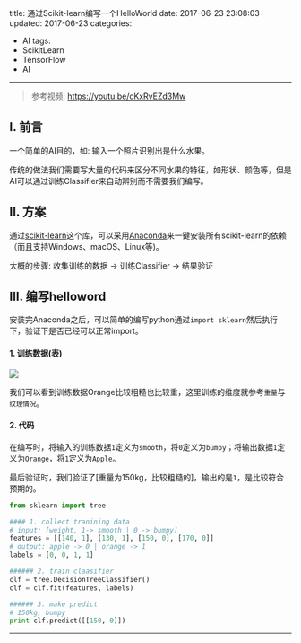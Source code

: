 title: 通过Scikit-learn编写一个HelloWorld
date: 2017-06-23 23:08:03
updated: 2017-06-23
categories:
- AI
tags:
- ScikitLearn
- TensorFlow
- AI

---

> 参考视频: https://youtu.be/cKxRvEZd3Mw

<!-- more -->

## I. 前言

一个简单的AI目的，如: 输入一个照片识别出是什么水果。

传统的做法我们需要写大量的代码来区分不同水果的特征，如形状、颜色等，但是AI可以通过训练Classifier来自动辨别而不需要我们编写。

## II. 方案

通过[scikit-learn](http://scikit-learn.org/stable/install.html)这个库，可以采用[Anaconda](https://www.continuum.io/downloads)来一键安装所有scikit-learn的依赖（而且支持Windows、macOS、Linux等)。

大概的步骤: 收集训练的数据 -> 训练Classifier -> 结果验证

## III. 编写helloword

安装完Anaconda之后，可以简单的编写python通过`import sklearn`然后执行下，验证下是否已经可以正常import。

#### 1. 训练数据(表)

![](/img/scikit-learn-hello-world.png)

我们可以看到训练数据Orange比较粗糙也比较重，这里训练的维度就参考`重量`与`纹理情况`。

#### 2. 代码

在编写时，将输入的训练数据`1`定义为`smooth`，将`0`定义为`bumpy`；将输出数据`1`定义为`Orange`，将`1`定义为`Apple`。

最后验证时，我们验证了[重量为150kg，比较粗糙的]，输出的是`1`，是比较符合预期的。

```python
from sklearn import tree

#### 1. collect tranining data
# input: [weight, 1-> smooth | 0 -> bumpy]
features = [[140, 1], [130, 1], [150, 0], [170, 0]]
# output: apple -> 0 | orange -> 1
labels = [0, 0, 1, 1]

###### 2. train claasifier
clf = tree.DecisionTreeClassifier()
clf = clf.fit(features, labels)

###### 3. make predict
# 150kg, bumpy
print clf.predict([[150, 0]])
```

---
